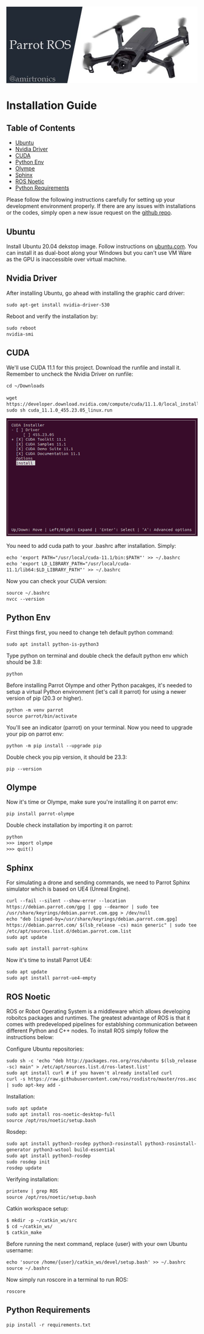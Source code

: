 ![Alt Text](./media/banner.jpg)

# Installation Guide

<!-- ![GIF](./repo/frame/test_pursuit_z.gif) -->

## Table of Contents

- [Ubuntu](#ubuntu)
- [Nvidia Driver](#nvidia-driver)
- [CUDA](#cuda)
- [Python Env](#python-env)
- [Olympe](#olympe)
- [Sphinx](#sphinx)
- [ROS Noetic](#ros-noetic)
- [Python Requirements](#python-requirements)


Please follow the following instructions carefully for setting up your development environment properly. If there are any issues with installations or the codes, simply open a new issue request on the  [github repo](https://github.com/amir-ebram/deep_ros).


## Ubuntu

Install Ubuntu 20.04 dekstop image. Follow instructions on [ubuntu.com](https://releases.ubuntu.com/focal/). You can install it as dual-boot along your Windows but you can't use VM Ware as the GPU is inaccessible over virtual machine.

## Nvidia Driver

After installing Ubuntu, go ahead with installing the graphic card driver:

```
sudo apt-get install nvidia-driver-530
```

Reboot and verify the installation by:

```
sudo reboot 
nvidia-smi
```

## CUDA

We'll use CUDA 11.1 for this project. Download the runfile and install it. Remember to uncheck the Nvidia Driver on runfile:


```
cd ~/Downloads

wget https://developer.download.nvidia.com/compute/cuda/11.1.0/local_installers/cuda_11.1.0_455.23.05_linux.run
sudo sh cuda_11.1.0_455.23.05_linux.run
```

![Alt Text](./media/cuda.png)


You need to add cuda path to your .bashrc after installation. Simply:

```
echo 'export PATH="/usr/local/cuda-11.1/bin:$PATH"' >> ~/.bashrc
echo 'export LD_LIBRARY_PATH="/usr/local/cuda-11.1/lib64:$LD_LIBRARY_PATH"' >> ~/.bashrc
```

Now you can check your CUDA version:

```
source ~/.bashrc
nvcc --version
```


## Python Env

First things first, you need to change teh default python command:

```
sudo apt install python-is-python3
```

Type python on terminal and double check the default python env which should be 3.8:

```
python
```


Before installing Parrot Olympe and other Python pacakges, it's needed to setup a virtual Python environment (let's call it parrot) for using a newer version of pip (20.3 or higher).

```
python -m venv parrot
source parrot/bin/activate
```

You'll see an indicator (parrot) on your terminal. Now you need to upgrade your pip on parrot env:

```
python -m pip install --upgrade pip
```

Double check you pip version, it should be 23.3:

```
pip --version
```

## Olympe


Now it's time or Olympe, make sure you're installing it on parrot env:

```
pip install parrot-olympe
```

Double check installation by importing it on parrot:

```
python
>>> import olympe
>>> quit()
```


## Sphinx

For simulating a drone and sending commands, we need to Parrot Sphinx simulator which is based on UE4 (Unreal Engine). 


```
curl --fail --silent --show-error --location https://debian.parrot.com/gpg | gpg --dearmor | sudo tee /usr/share/keyrings/debian.parrot.com.gpg > /dev/null
echo "deb [signed-by=/usr/share/keyrings/debian.parrot.com.gpg] https://debian.parrot.com/ $(lsb_release -cs) main generic" | sudo tee /etc/apt/sources.list.d/debian.parrot.com.list
sudo apt update
```

```
sudo apt install parrot-sphinx
```


Now it's time to install Parrot UE4:

```
sudo apt update
sudo apt install parrot-ue4-empty
```

## ROS Noetic

ROS or Robot Operating System is a middleware which allows developing roboitcs packages and runtimes. The greatest advantage of ROS is that it comes with predeveloped pipelines for establshing communication between different Python and C++ nodes. To install ROS simply follow the instructions below:



Configure Ubuntu repositories:


```
sudo sh -c 'echo "deb http://packages.ros.org/ros/ubuntu $(lsb_release -sc) main" > /etc/apt/sources.list.d/ros-latest.list'
sudo apt install curl # if you haven't already installed curl
curl -s https://raw.githubusercontent.com/ros/rosdistro/master/ros.asc | sudo apt-key add -
```

Installation:

```
sudo apt update
sudo apt install ros-noetic-desktop-full
source /opt/ros/noetic/setup.bash
```

Rosdep:

```
sudo apt install python3-rosdep python3-rosinstall python3-rosinstall-generator python3-wstool build-essential
sudo apt install python3-rosdep
sudo rosdep init
rosdep update
```

Verifying installation:

```
printenv | grep ROS
source /opt/ros/noetic/setup.bash
```

Catkin workspace setup:

```
$ mkdir -p ~/catkin_ws/src
$ cd ~/catkin_ws/
$ catkin_make

```


Before running the next command, replace {user} with your own Ubuntu username:


```
echo 'source /home/{user}/catkin_ws/devel/setup.bash' >> ~/.bashrc
source ~/.bashrc
```


Now simply run roscore in a terminal to run ROS:

```
roscore
```

## Python Requirements

```
pip install -r requirements.txt
```

